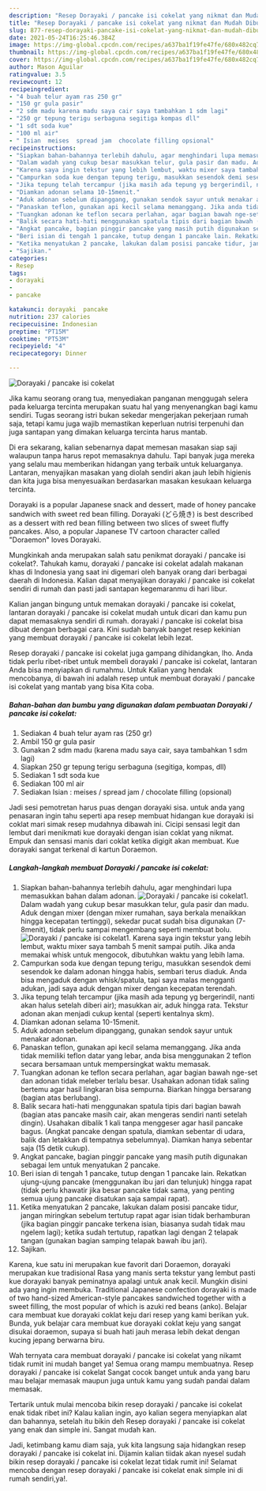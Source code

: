 ```yaml
---
description: "Resep Dorayaki / pancake isi cokelat yang nikmat dan Mudah Dibuat"
title: "Resep Dorayaki / pancake isi cokelat yang nikmat dan Mudah Dibuat"
slug: 877-resep-dorayaki-pancake-isi-cokelat-yang-nikmat-dan-mudah-dibuat
date: 2021-05-24T16:25:46.384Z
image: https://img-global.cpcdn.com/recipes/a637ba1f19fe47fe/680x482cq70/dorayaki-pancake-isi-cokelat-foto-resep-utama.jpg
thumbnail: https://img-global.cpcdn.com/recipes/a637ba1f19fe47fe/680x482cq70/dorayaki-pancake-isi-cokelat-foto-resep-utama.jpg
cover: https://img-global.cpcdn.com/recipes/a637ba1f19fe47fe/680x482cq70/dorayaki-pancake-isi-cokelat-foto-resep-utama.jpg
author: Mason Aguilar
ratingvalue: 3.5
reviewcount: 12
recipeingredient:
- "4 buah telur ayam ras 250 gr"
- "150 gr gula pasir"
- "2 sdm madu karena madu saya cair saya tambahkan 1 sdm lagi"
- "250 gr tepung terigu serbaguna segitiga kompas dll"
- "1 sdt soda kue"
- "100 ml air"
- " Isian  meises  spread jam  chocolate filling opsional"
recipeinstructions:
- "Siapkan bahan-bahannya terlebih dahulu, agar menghindari lupa memasukkan bahan dalam adonan."
- "Dalam wadah yang cukup besar masukkan telur, gula pasir dan madu. Aduk dengan mixer (dengan mixer rumahan, saya berkala menaikkan hingga kecepatan tertinggi), sekedar pucat sudah bisa digunakan (7-8menit), tidak perlu sampai mengembang seperti membuat bolu."
- "Karena saya ingin tekstur yang lebih lembut, waktu mixer saya tambah 5 menit sampai putih. Jika anda memakai whisk untuk mengocok, dibutuhkan waktu yang lebih lama."
- "Campurkan soda kue dengan tepung terigu, masukkan sesendok demi sesendok ke dalam adonan hingga habis, sembari terus diaduk. Anda bisa mengaduk dengan whisk/spatula, tapi saya malas mengganti adukan, jadi saya aduk dengan mixer dengan kecepatan terendah."
- "Jika tepung telah tercampur (jika masih ada tepung yg bergerindil, nanti akan halus setelah diberi air); masukkan air, aduk hingga rata. Tekstur adonan akan menjadi cukup kental (seperti kentalnya skm)."
- "Diamkan adonan selama 10-15menit."
- "Aduk adonan sebelum dipanggang, gunakan sendok sayur untuk menakar adonan."
- "Panaskan teflon, gunakan api kecil selama memanggang. Jika anda tidak memiliki teflon datar yang lebar, anda bisa menggunakan 2 teflon secara bersamaan untuk mempersingkat waktu memasak."
- "Tuangkan adonan ke teflon secara perlahan, agar bagian bawah nge-set dan adonan tidak meleber terlalu besar. Usahakan adonan tidak saling bertemu agar hasil lingkaran bisa sempurna. Biarkan hingga bersarang (bagian atas berlubang)."
- "Balik secara hati-hati menggunakan spatula tipis dari bagian bawah (bagian atas pancake masih cair, akan mengeras sendiri nanti setelah dingin). Usahakan dibalik 1 kali tanpa menggeser agar hasil pancake bagus. (Angkat pancake dengan spatula, diamkan sebentar di udara, balik dan letakkan di tempatnya sebelumnya). Diamkan hanya sebentar saja (15 detik cukup)."
- "Angkat pancake, bagian pinggir pancake yang masih putih digunakan sebagai lem untuk menyatukan 2 pancake."
- "Beri isian di tengah 1 pancake, tutup dengan 1 pancake lain. Rekatkan ujung-ujung pancake (menggunakan ibu jari dan telunjuk) hingga rapat (tidak perlu khawatir jika besar pancake tidak sama, yang penting semua ujung pancake disatukan saja sampai rapat)."
- "Ketika menyatukan 2 pancake, lakukan dalam posisi pancake tidur, jangan miringkan sebelum tertutup rapat agar isian tidak berhamburan (jika bagian pinggir pancake terkena isian, biasanya sudah tidak mau ngelem lagi); ketika sudah tertutup, rapatkan lagi dengan 2 telapak tangan (gunakan bagian samping telapak bawah ibu jari)."
- "Sajikan."
categories:
- Resep
tags:
- dorayaki
- 
- pancake

katakunci: dorayaki  pancake 
nutrition: 237 calories
recipecuisine: Indonesian
preptime: "PT15M"
cooktime: "PT53M"
recipeyield: "4"
recipecategory: Dinner

---
```



![Dorayaki / pancake isi cokelat](https://img-global.cpcdn.com/recipes/a637ba1f19fe47fe/680x482cq70/dorayaki-pancake-isi-cokelat-foto-resep-utama.jpg)

Jika kamu seorang orang tua, menyediakan panganan menggugah selera pada keluarga tercinta merupakan suatu hal yang menyenangkan bagi kamu sendiri. Tugas seorang istri bukan sekedar mengerjakan pekerjaan rumah saja, tetapi kamu juga wajib memastikan keperluan nutrisi terpenuhi dan juga santapan yang dimakan keluarga tercinta harus mantab.

Di era  sekarang, kalian sebenarnya dapat memesan masakan siap saji walaupun tanpa harus repot memasaknya dahulu. Tapi banyak juga mereka yang selalu mau memberikan hidangan yang terbaik untuk keluarganya. Lantaran, menyajikan masakan yang diolah sendiri akan jauh lebih higienis dan kita juga bisa menyesuaikan berdasarkan masakan kesukaan keluarga tercinta. 

Dorayaki is a popular Japanese snack and dessert, made of honey pancake sandwich with sweet red bean filling. Dorayaki (どら焼き) is best described as a dessert with red bean filling between two slices of sweet fluffy pancakes. Also, a popular Japanese TV cartoon character called &#34;Doraemon&#34; loves Dorayaki.

Mungkinkah anda merupakan salah satu penikmat dorayaki / pancake isi cokelat?. Tahukah kamu, dorayaki / pancake isi cokelat adalah makanan khas di Indonesia yang saat ini digemari oleh banyak orang dari berbagai daerah di Indonesia. Kalian dapat menyajikan dorayaki / pancake isi cokelat sendiri di rumah dan pasti jadi santapan kegemaranmu di hari libur.

Kalian jangan bingung untuk memakan dorayaki / pancake isi cokelat, lantaran dorayaki / pancake isi cokelat mudah untuk dicari dan kamu pun dapat memasaknya sendiri di rumah. dorayaki / pancake isi cokelat bisa dibuat dengan berbagai cara. Kini sudah banyak banget resep kekinian yang membuat dorayaki / pancake isi cokelat lebih lezat.

Resep dorayaki / pancake isi cokelat juga gampang dihidangkan, lho. Anda tidak perlu ribet-ribet untuk membeli dorayaki / pancake isi cokelat, lantaran Anda bisa menyiapkan di rumahmu. Untuk Kalian yang hendak mencobanya, di bawah ini adalah resep untuk membuat dorayaki / pancake isi cokelat yang mantab yang bisa Kita coba.

<!--inarticleads1-->

##### Bahan-bahan dan bumbu yang digunakan dalam pembuatan Dorayaki / pancake isi cokelat:

1. Sediakan 4 buah telur ayam ras (250 gr)
1. Ambil 150 gr gula pasir
1. Gunakan 2 sdm madu (karena madu saya cair, saya tambahkan 1 sdm lagi)
1. Siapkan 250 gr tepung terigu serbaguna (segitiga, kompas, dll)
1. Sediakan 1 sdt soda kue
1. Sediakan 100 ml air
1. Sediakan  Isian : meises / spread jam / chocolate filling (opsional)


Jadi sesi pemotretan harus puas dengan dorayaki sisa. untuk anda yang penasaran ingin tahu seperti apa resep membuat hidangan kue dorayaki isi coklat mari simak resep mudahnya dibawah ini. Cicipi sensasi legit dan lembut dari menikmati kue dorayaki dengan isian coklat yang nikmat. Empuk dan sensasi manis dari coklat ketika digigit akan membuat. Kue dorayaki sangat terkenal di kartun Doraemon. 

<!--inarticleads2-->

##### Langkah-langkah membuat Dorayaki / pancake isi cokelat:

1. Siapkan bahan-bahannya terlebih dahulu, agar menghindari lupa memasukkan bahan dalam adonan.
<img src="https://img-global.cpcdn.com/steps/54ce93b105d1cc0b/160x128cq70/dorayaki-pancake-isi-cokelat-langkah-memasak-1-foto.jpg" alt="Dorayaki / pancake isi cokelat">1. Dalam wadah yang cukup besar masukkan telur, gula pasir dan madu. Aduk dengan mixer (dengan mixer rumahan, saya berkala menaikkan hingga kecepatan tertinggi), sekedar pucat sudah bisa digunakan (7-8menit), tidak perlu sampai mengembang seperti membuat bolu.
<img src="https://img-global.cpcdn.com/steps/768a156e77c22ee7/160x128cq70/dorayaki-pancake-isi-cokelat-langkah-memasak-2-foto.jpg" alt="Dorayaki / pancake isi cokelat">1. Karena saya ingin tekstur yang lebih lembut, waktu mixer saya tambah 5 menit sampai putih. Jika anda memakai whisk untuk mengocok, dibutuhkan waktu yang lebih lama.
1. Campurkan soda kue dengan tepung terigu, masukkan sesendok demi sesendok ke dalam adonan hingga habis, sembari terus diaduk. Anda bisa mengaduk dengan whisk/spatula, tapi saya malas mengganti adukan, jadi saya aduk dengan mixer dengan kecepatan terendah.
1. Jika tepung telah tercampur (jika masih ada tepung yg bergerindil, nanti akan halus setelah diberi air); masukkan air, aduk hingga rata. Tekstur adonan akan menjadi cukup kental (seperti kentalnya skm).
1. Diamkan adonan selama 10-15menit.
1. Aduk adonan sebelum dipanggang, gunakan sendok sayur untuk menakar adonan.
1. Panaskan teflon, gunakan api kecil selama memanggang. Jika anda tidak memiliki teflon datar yang lebar, anda bisa menggunakan 2 teflon secara bersamaan untuk mempersingkat waktu memasak.
1. Tuangkan adonan ke teflon secara perlahan, agar bagian bawah nge-set dan adonan tidak meleber terlalu besar. Usahakan adonan tidak saling bertemu agar hasil lingkaran bisa sempurna. Biarkan hingga bersarang (bagian atas berlubang).
1. Balik secara hati-hati menggunakan spatula tipis dari bagian bawah (bagian atas pancake masih cair, akan mengeras sendiri nanti setelah dingin). Usahakan dibalik 1 kali tanpa menggeser agar hasil pancake bagus. (Angkat pancake dengan spatula, diamkan sebentar di udara, balik dan letakkan di tempatnya sebelumnya). Diamkan hanya sebentar saja (15 detik cukup).
1. Angkat pancake, bagian pinggir pancake yang masih putih digunakan sebagai lem untuk menyatukan 2 pancake.
1. Beri isian di tengah 1 pancake, tutup dengan 1 pancake lain. Rekatkan ujung-ujung pancake (menggunakan ibu jari dan telunjuk) hingga rapat (tidak perlu khawatir jika besar pancake tidak sama, yang penting semua ujung pancake disatukan saja sampai rapat).
1. Ketika menyatukan 2 pancake, lakukan dalam posisi pancake tidur, jangan miringkan sebelum tertutup rapat agar isian tidak berhamburan (jika bagian pinggir pancake terkena isian, biasanya sudah tidak mau ngelem lagi); ketika sudah tertutup, rapatkan lagi dengan 2 telapak tangan (gunakan bagian samping telapak bawah ibu jari).
1. Sajikan.


Karena, kue satu ini merupakan kue favorit dari Doraemon, dorayaki merupakan kue tradisional Rasa yang manis serta tekstur yang lembut pasti kue dorayaki banyak peminatnya apalagi untuk anak kecil. Mungkin disini ada yang ingin membuka. Traditional Japanese confection dorayaki is made of two hand-sized American-style pancakes sandwiched together with a sweet filling, the most popular of which is azuki red beans (anko). Belajar cara membuat kue dorayaki coklat keju dari resep yang kami berikan yuk. Bunda, yuk belajar cara membuat kue dorayaki coklat keju yang sangat disukai doraemon, supaya si buah hati jauh merasa lebih dekat dengan kucing jepang berwarna biru. 

Wah ternyata cara membuat dorayaki / pancake isi cokelat yang nikamt tidak rumit ini mudah banget ya! Semua orang mampu membuatnya. Resep dorayaki / pancake isi cokelat Sangat cocok banget untuk anda yang baru mau belajar memasak maupun juga untuk kamu yang sudah pandai dalam memasak.

Tertarik untuk mulai mencoba bikin resep dorayaki / pancake isi cokelat enak tidak ribet ini? Kalau kalian ingin, ayo kalian segera menyiapkan alat dan bahannya, setelah itu bikin deh Resep dorayaki / pancake isi cokelat yang enak dan simple ini. Sangat mudah kan. 

Jadi, ketimbang kamu diam saja, yuk kita langsung saja hidangkan resep dorayaki / pancake isi cokelat ini. Dijamin kalian tiidak akan nyesel sudah bikin resep dorayaki / pancake isi cokelat lezat tidak rumit ini! Selamat mencoba dengan resep dorayaki / pancake isi cokelat enak simple ini di rumah sendiri,ya!.

